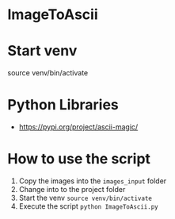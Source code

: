 # ImageToAscii

# Start venv
source venv/bin/activate

# Python Libraries
- https://pypi.org/project/ascii-magic/

# How to use the script
1. Copy the images into the `images_input` folder
2. Change into to the project folder
3. Start the venv `source venv/bin/activate`
4. Execute the script `python ImageToAscii.py`